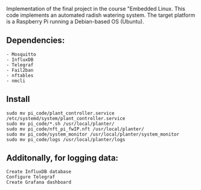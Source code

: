 Implementation of the final project in the course "Embedded Linux.
This code implements an automated radish watering system.
The target platform is a Raspberry Pi running a Debian-based OS (Ubuntu).

## Dependencies:
    - Mosquitto
    - InfluxDB
    - Telegraf
    - Fail2ban
    - nftables
    - nmcli

## Install
    sudo mv pi_code/plant_controller.service  /etc/systemd/system/plant_controller.service
    sudo mv pi_code/*.sh /usr/local/planter/
    sudo mv pi_code/nft_pi_fwIP.nft /usr/local/planter/
    sudo mv pi_code/system_monitor /usr/local/planter/system_monitor
    sudo mv pi_code/logs /usr/local/planter/logs
    
## Additonally, for logging data:
    Create InfluxDB database
    Configure Telegraf
    Create Grafana dashboard
